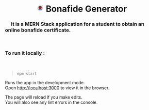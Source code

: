 <h1 align="center">
 <img src="./public/images/icon.png" alt="logo" width="25px" />
 Bonafide Generator
</h1>

### &nbsp;&nbsp;&nbsp;&nbsp; It is a **MERN Stack** application for a student to obtain an online bonafide certificate.

<br />

### To run it locally :

<br />

> `npm start`

Runs the app in the development mode.\
Open [http://localhost:3000](http://localhost:3000) to view it in the browser.

The page will reload if you make edits.\
You will also see any lint errors in the console.
